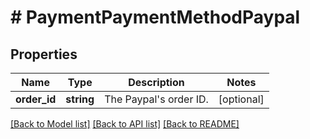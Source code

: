 # # PaymentPaymentMethodPaypal

## Properties

Name | Type | Description | Notes
------------ | ------------- | ------------- | -------------
**order_id** | **string** | The Paypal&#39;s order ID. | [optional] 

[[Back to Model list]](../../README.md#documentation-for-models) [[Back to API list]](../../README.md#documentation-for-api-endpoints) [[Back to README]](../../README.md)


